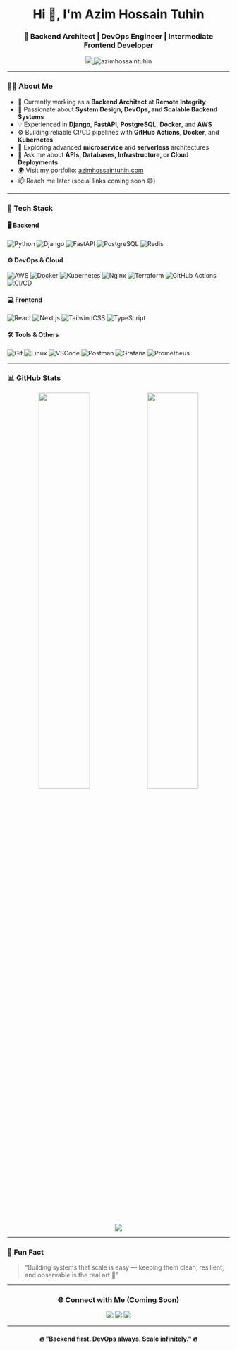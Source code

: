<h1 align="center">Hi 👋, I'm Azim Hossain Tuhin</h1>
<h3 align="center">🚀 Backend Architect | DevOps Engineer | Intermediate Frontend Developer</h3>

<p align="center">
  <a href="https://azimhossaintuhin.com" target="_blank">
    <img src="https://img.shields.io/badge/Portfolio-azimhossaintuhin.com-%230077B5?style=for-the-badge&logo=google-chrome&logoColor=white" />
  </a>
  <img src="https://komarev.com/ghpvc/?username=azimhossaintuhin&label=Profile%20views&color=0e75b6&style=for-the-badge" alt="azimhossaintuhin" />
</p>

---

### 👨‍💻 About Me

- 🔭 Currently working as a **Backend Architect** at **Remote Integrity**  
- 🌱 Passionate about **System Design, DevOps, and Scalable Backend Systems**  
- 💡 Experienced in **Django**, **FastAPI**, **PostgreSQL**, **Docker**, and **AWS**  
- ⚙️ Building reliable CI/CD pipelines with **GitHub Actions**, **Docker**, and **Kubernetes**  
- 🧠 Exploring advanced **microservice** and **serverless** architectures  
- 💬 Ask me about **APIs, Databases, Infrastructure, or Cloud Deployments**  
- 🌍 Visit my portfolio: [azimhossaintuhin.com](https://azimhossaintuhin.com)  
- 📫 Reach me later (social links coming soon 😄)

---

### 🧰 Tech Stack

#### 🖥️ Backend
![Python](https://img.shields.io/badge/Python-3776AB?style=for-the-badge&logo=python&logoColor=white)
![Django](https://img.shields.io/badge/Django-092E20?style=for-the-badge&logo=django&logoColor=white)
![FastAPI](https://img.shields.io/badge/FastAPI-009688?style=for-the-badge&logo=fastapi&logoColor=white)
![PostgreSQL](https://img.shields.io/badge/PostgreSQL-316192?style=for-the-badge&logo=postgresql&logoColor=white)
![Redis](https://img.shields.io/badge/Redis-DC382D?style=for-the-badge&logo=redis&logoColor=white)

#### ⚙️ DevOps & Cloud
![AWS](https://img.shields.io/badge/AWS-232F3E?style=for-the-badge&logo=amazon-aws&logoColor=white)
![Docker](https://img.shields.io/badge/Docker-2496ED?style=for-the-badge&logo=docker&logoColor=white)
![Kubernetes](https://img.shields.io/badge/Kubernetes-326CE5?style=for-the-badge&logo=kubernetes&logoColor=white)
![Nginx](https://img.shields.io/badge/Nginx-009639?style=for-the-badge&logo=nginx&logoColor=white)
![Terraform](https://img.shields.io/badge/Terraform-623CE4?style=for-the-badge&logo=terraform&logoColor=white)
![GitHub Actions](https://img.shields.io/badge/GitHub%20Actions-2088FF?style=for-the-badge&logo=github-actions&logoColor=white)
![CI/CD](https://img.shields.io/badge/CI%2FCD-A42E2B?style=for-the-badge&logo=gitlab&logoColor=white)

#### 💻 Frontend
![React](https://img.shields.io/badge/React-61DAFB?style=for-the-badge&logo=react&logoColor=black)
![Next.js](https://img.shields.io/badge/Next.js-000000?style=for-the-badge&logo=next.js&logoColor=white)
![TailwindCSS](https://img.shields.io/badge/TailwindCSS-06B6D4?style=for-the-badge&logo=tailwindcss&logoColor=white)
![TypeScript](https://img.shields.io/badge/TypeScript-007ACC?style=for-the-badge&logo=typescript&logoColor=white)

#### 🛠️ Tools & Others
![Git](https://img.shields.io/badge/Git-F05033?style=for-the-badge&logo=git&logoColor=white)
![Linux](https://img.shields.io/badge/Linux-FCC624?style=for-the-badge&logo=linux&logoColor=black)
![VSCode](https://img.shields.io/badge/VSCode-0078D4?style=for-the-badge&logo=visual-studio-code&logoColor=white)
![Postman](https://img.shields.io/badge/Postman-FF6C37?style=for-the-badge&logo=postman&logoColor=white)
![Grafana](https://img.shields.io/badge/Grafana-F46800?style=for-the-badge&logo=grafana&logoColor=white)
![Prometheus](https://img.shields.io/badge/Prometheus-E6522C?style=for-the-badge&logo=prometheus&logoColor=white)

---

### 📊 GitHub Stats

<p align="center">
  <img width="48%" src="https://github-readme-stats.vercel.app/api?username=azimhossaintuhin&show_icons=true&theme=tokyonight" />
  <img width="48%" src="https://github-readme-streak-stats.herokuapp.com/?user=azimhossaintuhin&theme=tokyonight" />
</p>

<p align="center">
  <img src="https://github-readme-activity-graph.vercel.app/graph?username=azimhossaintuhin&bg_color=1a1b27&color=70a5fd&line=38bdae&point=f9c859&area=true&hide_border=true" />
</p>

---

### 🧩 Fun Fact
> “Building systems that scale is easy — keeping them clean, resilient, and observable is the real art 🎯”

---

<h3 align="center">🌐 Connect with Me (Coming Soon)</h3>
<p align="center">
  <a href="#"><img src="https://img.shields.io/badge/LinkedIn-%230077B5?style=for-the-badge&logo=linkedin&logoColor=white" /></a>
  <a href="#"><img src="https://img.shields.io/badge/GitHub-%2312100E?style=for-the-badge&logo=github&logoColor=white" /></a>
  <a href="#"><img src="https://img.shields.io/badge/Facebook-1877F2?style=for-the-badge&logo=facebook&logoColor=white" /></a>
</p>

---

<h4 align="center">🔥 "Backend first. DevOps always. Scale infinitely." 🔥</h4>
